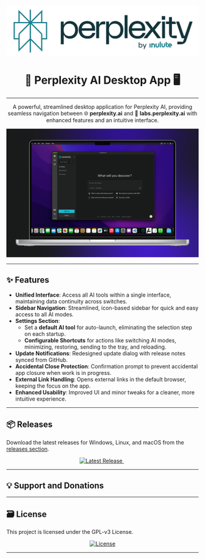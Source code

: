 
<p align="center">
  <img src="./assets/icons/svg/perplexitybg.svg" alt="Perplexity AI Logo" width=600px>
</p>

<h1 align="center">🚀 Perplexity AI Desktop App 🖥️</h1>

---

<p align="center">
  A powerful, streamlined desktop application for Perplexity AI, providing seamless navigation between 🌐 <b>perplexity.ai</b> and 🧪 <b>labs.perplexity.ai</b> with enhanced features and an intuitive interface.
</p>



<p align="center">
  <img src="./assets/screenshots/perplexity_app.png" alt="App Screenshot">
</p>

---

## ✨ Features

- **Unified Interface**: Access all AI tools within a single interface, maintaining data continuity across switches.
- **Sidebar Navigation**: Streamlined, icon-based sidebar for quick and easy access to all AI modes.
- **Settings Section**:
  - Set a **default AI tool** for auto-launch, eliminating the selection step on each startup.
  - **Configurable Shortcuts** for actions like switching AI modes, minimizing, restoring, sending to the tray, and reloading.
- **Update Notifications**: Redesigned update dialog with release notes synced from GitHub.
- **Accidental Close Protection**: Confirmation prompt to prevent accidental app closure when work is in progress.
- **External Link Handling**: Opens external links in the default browser, keeping the focus on the app.
- **Enhanced Usability**: Improved UI and minor tweaks for a cleaner, more intuitive experience.

---

## 📦 Releases

Download the latest releases for Windows, Linux, and macOS from the [releases section](https://github.com/ezeslucky/AI-GPT/releases).

<p align="center">
  <a href="https://www.pling.com/p/2107698/">
    <img src="https://img.shields.io/badge/Download-Latest-blue?style=for-the-badge" alt="Latest Release">
  </a> &nbsp;
</p>

---

## 💡 Support and Donations





---

## 🗃️ License

This project is licensed under the GPL-v3 License.

<div align='center'>

  <a href="https://github.com/ezeslucky/perplexity-ai-app/blob/master/LICENSE">
    <img src="https://img.shields.io/github/license/ezeslucky/perplexity-ai-app?style=for-the-badge" alt="License">
  </a>

</div>

---

